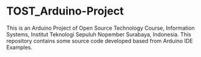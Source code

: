 # TOST_Arduino-Project

This is an Arduino Project of Open Source Technology Course, Information Systems, Institut Teknologi Sepuluh Nopember Surabaya, Indonesia. This repository contains some source code developed based from Arduino IDE Examples.
